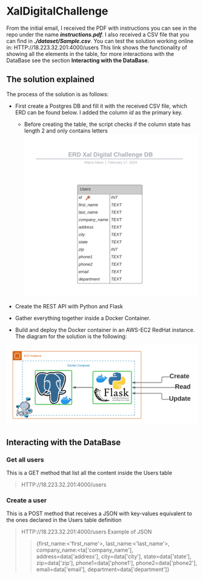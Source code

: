 # XalDigitalChallenge
From the initial email, I received the PDF with instructions you can see in the repo under the name ***instructions.pdf***. I also received a CSV file that you can find in ***./dataset/Sample.csv***.
You can test the solution working online in:
  HTTP://18.223.32.201:4000/users
This link shows the functionality of showing all the elements in the table, for more interactions with the DataBase see the section **Interacting with the DataBase**.

## The solution explained
The process of the solution is as follows:
* First create a Postgres DB and fill it with the received CSV file, which ERD can be found below. I added the column *id* as the primary key.
  * Before creating the table, the script checks if the column state has length 2 and only contains letters   
![Alt text](/img/ERD.png)

* Create the REST API with Python and Flask
* Gather everything together inside a Docker Container.
* Build and deploy the Docker container in an AWS-EC2 RedHat instance.
The diagram for the solution is the following:

![Alt text](/img/app.png)

## Interacting with the DataBase
### Get all users
This is a GET method that list all the content inside the Users table
> HTTP://18.223.32.201:4000/users  

### Create a user
This is a POST method that receives a JSON with key-values equivalent to the ones declared in the Users table definition
> HTTP://18.223.32.201:4000/users
> Example of JSON
> > {first_name:<'first_name'>,
      last_name:<'last_name'>,
      company_name:<ta['company_name'],
      address=data['address'],
      city=data['city'],
      state=data['state'],
      zip=data['zip'],
      phone1=data['phone1'],
      phone2=data['phone2'],
      email=data['email'],
      department=data['department']}
